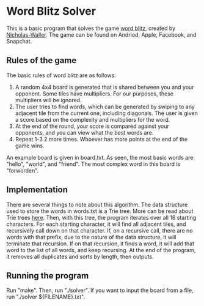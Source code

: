 # Word Blitz Solver

This is a basic program that solves the game [word blitz](https://wordblitz.com/), created by [Nicholas-Waller](https://github.com/Nicholas-Waller). The game can be found on Andriod, Apple, Facebook, and Snapchat. 

## Rules of the game
The basic rules of word blitz are as follows: 
1. A random 4x4 board is generated that is shared between you and your opponent. Some tiles have multipliers. For our purposes, these multipliers will be ignored.
2. The user tries to find words, which can be generated by swiping to any adjacent tile from the current one, including diagonals. The user is given a score based on the complexity and multipliers for the word. 
3. At the end of the round, your score is compared against your opponents, and you can view what the best words are. 
4. Repeat 1-3 2 more times. Whoever has more points at the end of the game wins. 

An example board is given in board.txt. As seen, the most basic words are "hello", "world", and "friend". The most complex word in this board is "forworden". 

## Implementation
There are several things to note about this algorithm. The data structure used to store the words in words.txt is a Trie tree. More can be read about Trie trees [here](https://en.wikipedia.org/wiki/Trie). Then, with this tree, the program iterates over all 16 starting characters. For each starting character, it will find all adjacent tiles, and recursively call down on that character. If, on a recursive call, there are no words with that prefix, due to the nature of the data structure, it will terminate that recursion. If on that recursion, it finds a word, it will add that word to the list of all words, and keep recursing. At the end of the program, it removes all duplicates and sorts by length, then outputs. 

## Running the program
Run "make". Then, run "./solver". If you want to input the board from a file, run "./solver ${FILENAME}.txt". 